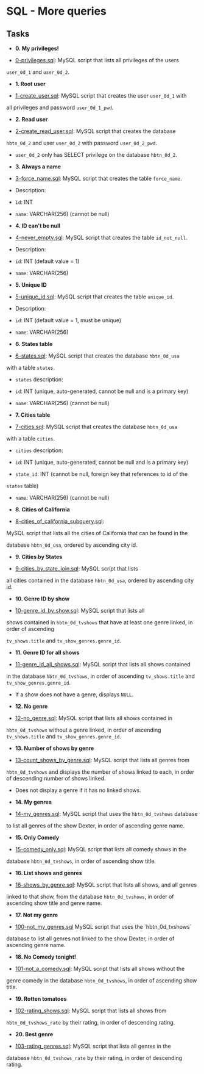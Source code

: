 
#  SQL - More queries

##  Tasks

* **0. My privileges!**

* [0-privileges.sql](./0-privileges.sql): MySQL script that lists all privileges of the users

`user_0d_1` and `user_0d_2`.

* **1. Root user**

* [1-create_user.sql](./1-create_user.sql): MySQL script that creates the user `user_0d_1` with

all privileges and password `user_0d_1_pwd`.

* **2. Read user**

* [2-create_read_user.sql](./2-create_read_user.sql): MySQL script that creates the database

`hbtn_0d_2` and user `user_0d_2` with password `user_0d_2_pwd`.

* `user_0d_2` only has SELECT privilege on the database `hbtn_0d_2`.

* **3. Always a name**

* [3-force_name.sql](./3-force_name.sql): MySQL script that creates the table `force_name`.

* Description:

* `id`: INT

* `name`: VARCHAR(256) (cannot be null)

* **4. ID can't be null**

* [4-never_empty.sql](./4-never_empty.sql): MySQL script that creates the table `id_not_null`.

* Description:

* `id`: INT (default value = 1)

* `name`: VARCHAR(256)

* **5. Unique ID**

* [5-unique_id.sql](./5-unique_id.sql): MySQL script that creates the table `unique_id`.

* Description:

* `id`: INT (default value = 1, must be unique)

* `name`: VARCHAR(256)

* **6. States table**

* [6-states.sql](./6-states.sql): MySQL script that creates the database `hbtn_0d_usa`

with a table `states`.

* `states` description:

* `id`: INT (unique, auto-generated, cannot be null and is a primary key)

* `name`: VARCHAR(256) (cannot be null)

* **7. Cities table**

* [7-cities.sql](./7-cities.sql): MySQL script that creates the database `hbtn_0d_usa`

with a table `cities`.

* `cities` description:

* `id`: INT (unique, auto-generated, cannot be null and is a primary key)

* `state_id`: INT (cannot be null, foreign key that references to id of the

`states` table)

* `name`: VARCHAR(256) (cannot be null)

* **8. Cities of California**

* [8-cities_of_california_subquery.sql](./8-cities_of_california_subquery.sql):

MySQL script that lists all the cities of California that can be found in the

database `hbtn_0d_usa`, ordered by ascending city id.

* **9. Cities by States**

* [9-cities_by_state_join.sql](./9-cities_by_state_join.sql): MySQL script that lists

all cities contained in the database `hbtn_0d_usa`, ordered by ascending city id.

* **10. Genre ID by show**

* [10-genre_id_by_show.sql](./10-genre_id_by_show.sql): MySQL script that lists all

shows contained in `hbtn_0d_tvshows` that have at least one genre linked, in order of ascending

`tv_shows.title` and `tv_show_genres.genre_id`.

* **11. Genre ID for all shows**

* [11-genre_id_all_shows.sql](./11-genre_id_all_shows.sql): MySQL script that lists all shows contained

in the database `hbtn_0d_tvshows`, in order of ascending `tv_shows.title` and `tv_show_genres.genre_id`.

* If a show does not have a genre, displays `NULL`.

* **12. No genre**

* [12-no_genre.sql](./12-no_genre.sql): MySQL script that lists all shows contained in

`hbtn_0d_tvshows` without a genre linked, in order of ascending `tv_shows.title` and `tv_show_genres.genre_id`.

* **13. Number of shows by genre**

* [13-count_shows_by_genre.sql](./13-count_shows_by_genre.sql): MySQL script that lists all genres from

`hbtn_0d_tvshows` and displays the number of shows linked to each, in order of descending number of shows linked.

* Does not display a genre if it has no linked shows.

* **14. My genres**

* [14-my_genres.sql](./14-my_genres.sql): MySQL script that uses the `hbtn_0d_tvshows` database

to list all genres of the show Dexter, in order of ascending genre name.

* **15. Only Comedy**

* [15-comedy_only.sql](./15-comedy_only.sql): MySQL script that lists all comedy shows in the

database `hbtn_0d_tvshows`, in order of ascending show title.

* **16. List shows and genres**

* [16-shows_by_genre.sql](./16-shows_by_genre.sql): MySQL script that lists all shows, and all genres

linked to that show, from the database `hbtn_0d_tvshows`, in order of ascending show title and genre name.

* **17. Not my genre**

* [100-not_my_genres.sql](./100-not_my_genres.sql`) MySQL script that uses the `hbtn_0d_tvshows`

database to list all genres not linked to the show Dexter, in order of ascending genre name.

* **18. No Comedy tonight!**

* [101-not_a_comedy.sql](./101-not_a_comedy.sql): MySQL script that lists all shows without the

genre comedy in the database `hbtn_0d_tvshows`, in order of ascending show title.

* **19. Rotten tomatoes**

* [102-rating_shows.sql](./102-rating_shows.sql): MySQL script that lists all shows from

`hbtn_0d_tvshows_rate` by their rating, in order of descending rating.

* **20. Best genre**

* [103-rating_genres.sql](./103-rating_genres.sql): MySQL script that lists all genres in the

database `hbtn_0d_tvshows_rate` by their rating, in order of descending rating.
